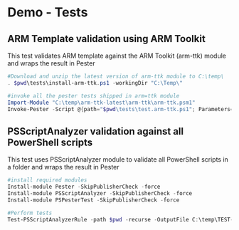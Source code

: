# Demo - Tests

## ARM Template validation using ARM Toolkit

This test validates ARM template against the ARM Toolkit (arm-ttk) module and wraps the result in Pester

~~~PowerShell
#Download and unzip the latest version of arm-ttk module to C:\temp\
. $pwd\tests\install-arm-ttk.ps1 -workingDir "C:\Temp\"

#invoke all the pester tests shipped in arm=ttk module
Import-Module "C:\temp\arm-ttk-latest\arm-ttk\arm-ttk.psm1"
Invoke-Pester -Script @{path="$pwd\tests\test.arm-ttk.ps1"; Parameters=@{TemplatePath = "$pwd\management\template\azuredeploy.json"; ARMTTKModulePath = 'C:\temp\arm-ttk-latest\arm-ttk'}} -OutputFile C:\temp\TEST-Mgmt.ARMTemplate.xml -OutputFormat 'NUnitXml' -PassThru
~~~

## PSScriptAnalyzer validation against all PowerShell scripts

This test uses PSScriptAnalyzer module to validate all PowerShell scripts in a folder and wraps the result in Pester

~~~PowerShell
#install required modules
Install-module Pester -SkipPublisherCheck -force
Install-module PSScriptAnalyzer -SkipPublisherCheck -force
Install-module PSPesterTest -SkipPublisherCheck -force

#Perform tests
Test-PSScriptAnalyzerRule -path $pwd -recurse -OutputFile C:\temp\TEST-PSScripts.xml
~~~